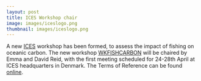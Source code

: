 ```yaml
---
layout: post
title: ICES Workshop chair
image: images/iceslogo.png
thumbnail: images/iceslogo.png
---
```


A new [ICES](https://www.ices.dk/Pages/default.aspx) workshop has been formed, to assess the impact of fishing on oceanic carbon. The new workshop [WKFISHCARBON](https://www.ices.dk/community/groups/Pages/WKFISHCARBON.aspx) will be chaired by Emma and David Reid, with the first meeting scheduled for 24-28th April at ICES headquarters in Denmark. The Terms of Reference can be found [online](https://www.ices.dk/community/groups/Pages/WKFISHCARBON.aspx).

